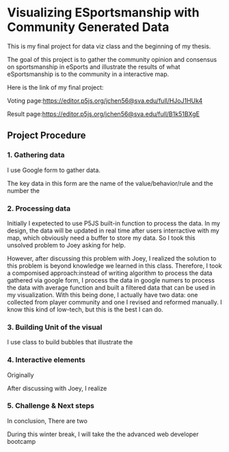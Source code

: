 # Visualizing ESportsmanship with Community Generated Data
This is my final project for data viz class and the beginning of my thesis.

The goal of this project is to gather the community opinion and consensus on sportsmanship in eSports and illustrate the results of what eSportsmanship is to the community in a interactive map.

Here is the link of my final project:

Voting page:https://editor.p5js.org/jchen56@sva.edu/full/HJoJ1HUk4

Result page:https://editor.p5js.org/jchen56@sva.edu/full/B1k51BXgE

## Project Procedure
### 1. Gathering data
I use Google form to gather data.

The key data in this form are the name of the value/behavior/rule and the number the 
### 2. Processing data
Initially I expetected to use P5JS built-in function to process the data. In my design, the data will be updated in real time after users interractive with my map, which obviously need a buffer to store my data. So I took this unsolved problem to Joey asking for help.

However, after discussing this problem with Joey, I realized the solution to this problem is beyond knowledge we learned in this class. Therefore, I took a compomised approach:instead of writing algorithm to process the data gathered via google form,  I process the data in google numers to process the data with average function and built a filtered data that can be used in my visualization. With this being done, I actually have two data: one collected from player community and one I revised and reformed manually. I know this kind of low-tech, but this is the best I can do.
### 3. Building Unit of the visual
I use class to build bubbles that illustrate the
### 4. Interactive elements
Originally

After discussing with Joey, I realize
### 5. Challenge & Next steps
In conclusion, There are two

During this winter break, I will take the the advanced web developer bootcamp
